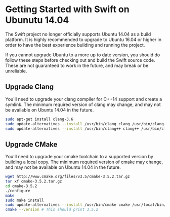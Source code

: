 # Getting Started with Swift on Ubunutu 14.04

The Swift project no longer officially supports Ubuntu 14.04 as a build platform.
It is highly recommended to upgrade to Ubuntu 16.04 or higher in order to have the best experience building and running the project.

If you cannot upgrade Ubuntu to a more up to date version, you should do follow these steps before checking out and build the Swift source code. These are not guaranteed to work in the future, and may break or be unreliable.

## Upgrade Clang
You'll need to upgrade your clang compiler for C++14 support and create a symlink. The minimum required version of clang may change, and may not be available on Ubuntu 14.04 in the future.
```bash
sudo apt-get install clang-3.6
sudo update-alternatives --install /usr/bin/clang clang /usr/bin/clang-3.6 100
sudo update-alternatives --install /usr/bin/clang++ clang++ /usr/bin/clang++-3.6 100
```

## Upgrade CMake
You'll need to upgrade your cmake toolchain to a supported version by building a local copy. The minimum required version of cmake may change, and may not be available on Ubuntu 14.04 in the future.</p>
```bash
wget http://www.cmake.org/files/v3.5/cmake-3.5.2.tar.gz
tar xf cmake-3.5.2.tar.gz
cd cmake-3.5.2
./configure
make
sudo make install
sudo update-alternatives --install /usr/bin/cmake cmake /usr/local/bin/cmake 1 --force
cmake --version # This should print 3.5.2
```
